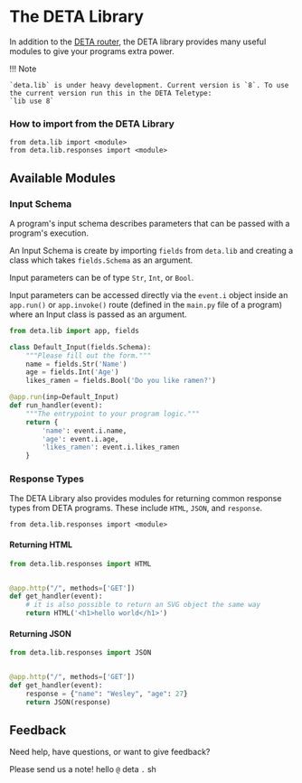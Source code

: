 # The DETA Library


In addition to the [DETA router](/DETA_router.md), the DETA library provides many useful modules to give your programs extra power.

!!! Note

    `deta.lib` is under heavy development. Current version is `8`. To use the current version run this in the DETA Teletype:
    `lib use 8`

### How to import from the DETA Library

    from deta.lib import <module>
    from deta.lib.responses import <module>

## Available Modules

### Input Schema

A program's input schema describes parameters that can be passed with a program's execution.

An Input Schema is create by importing `fields` from `deta.lib` and creating a class which takes `fields.Schema` as an argument.

Input parameters can be of type `Str`, `Int`, or `Bool`.

Input parameters can be accessed directly via the `event.i` object inside an `app.run()` or `app.invoke()` route (defined in the `main.py` file of a program) where an Input class is passed as an argument.

```python
from deta.lib import app, fields

class Default_Input(fields.Schema):
    """Please fill out the form."""
    name = fields.Str('Name')
    age = fields.Int('Age')
    likes_ramen = fields.Bool('Do you like ramen?')

@app.run(inp=Default_Input)
def run_handler(event):
    """The entrypoint to your program logic."""
    return {
        'name': event.i.name,
        'age': event.i.age,
        'likes_ramen': event.i.likes_ramen
    }
```

### Response Types

The DETA Library also provides modules for returning common response types from DETA programs. These include `HTML`, `JSON`, and `response`.

```
from deta.lib.responses import <module>
```

#### Returning HTML

```python
from deta.lib.responses import HTML


@app.http("/", methods=['GET'])
def get_handler(event): 
    # it is also possible to return an SVG object the same way 
    return HTML('<h1>hello world</h1>')
```

#### Returning JSON

```python
from deta.lib.responses import JSON


@app.http("/", methods=['GET'])
def get_handler(event): 
    response = {"name": "Wesley", "age": 27}
    return JSON(response)
```



## Feedback

Need help, have questions, or want to give feedback?

Please send us a note! hello `@` deta `.` sh
